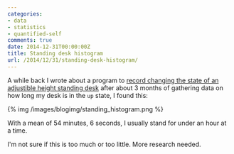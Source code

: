 ```yaml
---
categories:
- data
- statistics
- quantified-self
comments: true
date: 2014-12-31T00:00:00Z
title: Standing desk histogram
url: /2014/12/31/standing-desk-histogram/
---
```


A while back I wrote about a program to [record changing the state of an adjustible height standing desk](/blog/2014/08/18/script-for-logging-standing-desk-state-transitions/)
after about 3 months of gathering data on how long my desk is in the `up` state, I found this:

{% img /images/blogimg/standing_histogram.png %}

With a mean of 54 minutes, 6 seconds, I usually stand for under an hour at a time.

I'm not sure if this is too much or too little. More research needed.



